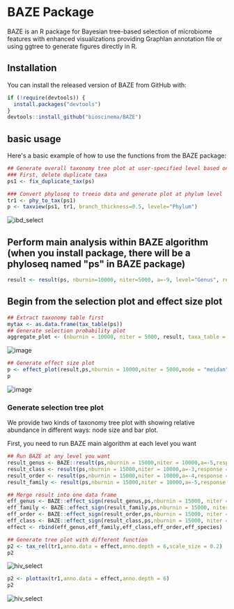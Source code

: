 # BAZE Package

BAZE is an R package for Bayesian tree-based selection of microbiome features with enhanced visualizations providing Graphlan annotation file or using ggtree to generate figures directly in R.

## Installation

You can install the released version of BAZE from GitHub with:

```r
if (!require(devtools)) {
  install.packages("devtools")
}
devtools::install_github("bioscinema/BAZE")
```

## basic usage

Here's a basic example of how to use the functions from the BAZE package:

```r
## Generate overall taxonomy tree plot at user-specified level based on ggtree package
### First, delete duplicate taxa
ps1 <- fix_duplicate_tax(ps)

### Convert phyloseq to treeio data and generate plot at phylum level
tr1 <- phy_to_tax(ps1)
p <- taxview(ps1, tr1, branch_thickness=0.5, levele="Phylum")
```

![ibd_select](https://github.com/bioscinema/BAZE/assets/90227639/9b225374-df76-466a-8d64-73af1cf900f6)


## Perform main analysis within BAZE algorithm (when you install package, there will be a phyloseq named "ps" in BAZE package)
```r
result <- result(ps, nburnin=10000, niter=5000, a=-9, level="Genus", response="bmi")
```

## Begin from the selection plot and effect size plot
```r
## Extract taxonomy table first
mytax <- as.data.frame(tax_table(ps))
## Generate selection probability plot
aggregate_plot <- (nburnin = 10000, niter = 5000, result, taxa_table = mytax, level="Genus")
```

![image](https://github.com/bioscinema/BAZE/assets/90227639/4284d743-5db9-48ee-9d83-f01ea087f105)

```r
## Generate effect size plot
p <- effect_plot(result,ps,nburnin = 10000,niter = 5000,mode = "meidan", level = "Genus")
p
```
![image](https://github.com/bioscinema/BAZE/assets/90227639/8862813d-2589-486a-b5ae-b3a824590013)


### Generate selection tree plot
We provide two kinds of taxonomy tree plot with showing relative abundance in different ways: node size and bar plot.

First, you need to run BAZE main algorithm at each level you want

```r
## Run BAZE at any level you want
result_genus <- BAZE::result(ps,nburnin = 15000,niter = 10000,a=-5,response = "metabolic_disease_score",level = "Genus")
result_class <- result(ps,nburnin = 15000,niter = 10000,a=-3,response = "metabolic_disease_score",level = "Class")
result_order <- result(ps,nburnin = 15000,niter = 10000,a=-4,response = "metabolic_disease_score",level = "Order")
result_family <- result(ps,nburnin = 15000,niter = 10000,a=-5,response = "metabolic_disease_score",level = "Family")

## Merge result into one data frame
eff_genus <- BAZE::effect_sign(result_genus,ps,nburnin = 15000, niter = 10000, level = "Genus")
eff_family <- BAZE::effect_sign(result_family,ps,nburnin = 15000, niter = 10000, level = "Family")
eff_order <- BAZE::effect_sign(result_order,ps,nburnin = 15000, niter = 10000, level = "Order")
eff_class <- BAZE::effect_sign(result_class,ps,nburnin = 15000, niter = 10000, level = "Class")
effect <- rbind(eff_genus,eff_family,eff_class,eff_order,eff_species)

## Generate tree plot with different function
p2 <- tax_rel(tr1,anno.data = effect,anno.depth = 6,scale_size = 0.2)
p2
```

![hiv_select](https://github.com/bioscinema/BAZE/assets/90227639/cc52c178-d7d2-4a18-a798-aa892f7343b1)

```r
p2 <- plottax(tr1,anno.data = effect,anno.depth = 6)
p2
```
![hiv_select](https://github.com/bioscinema/BAZE/assets/90227639/5e4a514e-4ee7-4b7b-b7a7-890962ea5a9e)





